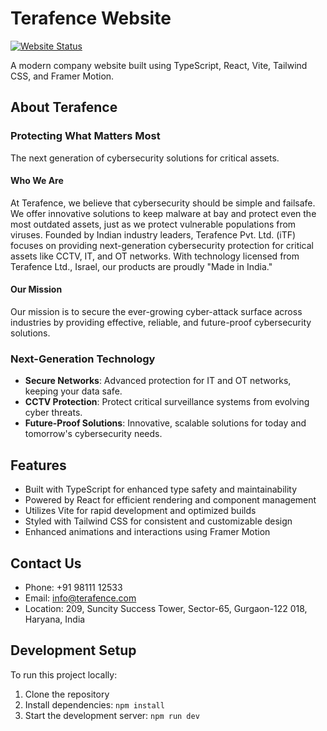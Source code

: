 # Terafence Website

[![Website Status](https://img.shields.io/website?url=https%3A%2F%2Fwww.terafence.com)](https://terafence.netlify.app/)

A modern company website built using TypeScript, React, Vite, Tailwind CSS, and Framer Motion.

## About Terafence

### Protecting What Matters Most

The next generation of cybersecurity solutions for critical assets.

#### Who We Are

At Terafence, we believe that cybersecurity should be simple and failsafe. We offer innovative solutions to keep malware at bay and protect even the most outdated assets, just as we protect vulnerable populations from viruses. Founded by Indian industry leaders, Terafence Pvt. Ltd. (iTF) focuses on providing next-generation cybersecurity protection for critical assets like CCTV, IT, and OT networks. With technology licensed from Terafence Ltd., Israel, our products are proudly "Made in India."

#### Our Mission

Our mission is to secure the ever-growing cyber-attack surface across industries by providing effective, reliable, and future-proof cybersecurity solutions.

### Next-Generation Technology

- **Secure Networks**: Advanced protection for IT and OT networks, keeping your data safe.
- **CCTV Protection**: Protect critical surveillance systems from evolving cyber threats.
- **Future-Proof Solutions**: Innovative, scalable solutions for today and tomorrow's cybersecurity needs.

## Features

- Built with TypeScript for enhanced type safety and maintainability
- Powered by React for efficient rendering and component management
- Utilizes Vite for rapid development and optimized builds
- Styled with Tailwind CSS for consistent and customizable design
- Enhanced animations and interactions using Framer Motion

## Contact Us

- Phone: +91 98111 12533
- Email: info@terafence.com
- Location: 209, Suncity Success Tower, Sector-65, Gurgaon-122 018, Haryana, India

## Development Setup

To run this project locally:

1. Clone the repository
2. Install dependencies: `npm install`
3. Start the development server: `npm run dev`


